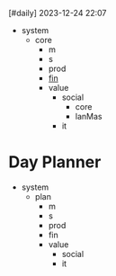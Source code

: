[#daily]
2023-12-24
22:07

- system
	- core
		- m
		- s
		- prod
		- [fin](https://docs.google.com/spreadsheets/d/1naU4sfrU9mS_kkFfgrG3uyTrdu7w4O0eeXEAzQxTWU0/edit?usp=sharing)
		- value
			- social
				- core   
				- lanMas
			- it
# Day Planner
- system
	- plan
		- m
		- s
		- prod
		- fin
		- value
			- social
			- it
